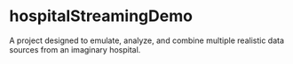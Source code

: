 # hospitalStreamingDemo
A project designed to emulate, analyze, and combine multiple realistic data sources from an imaginary hospital.
